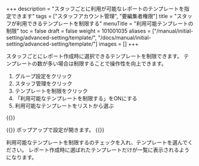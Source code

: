 +++
description = "スタッフごとに利用が可能なレポートのテンプレートを指定できます"
tags = ["スタッフアカウント管理", "要編集者権限"]
title = "スタッフが利用できるテンプレートを制限する"
menuTitle = "利用可能テンプレートの制限"
toc = false
draft = false
weight = 101001035
aliases = ["/manual/initial-setting/advanced-setting/template/", "/docs/manual/initial-setting/advanced-setting/template/"]
images = []
+++

スタッフごとにレポート作成時に選択できるテンプレートを制限できます。
テンプレートの数が多い場合は制限することで操作性を向上できます。

1. グループ設定をクリック
1. スタッフ管理をクリック
1. テンプレートを制限をクリック
1. 「利用可能なテンプレートを制限する」をONにする
1. 利用可能なテンプレートをリストから選ぶ

{{<appscreen filename="show-template-setting" title="スタッフが使用できるレポートのテンプレートを制限する">}}

{{<nextArrow>}}
ポップアップで設定が開きます。
{{<appscreen filename="template-control-setting" title="使用可能なテンプレートを選ぶことでそれ以外のレポートテンプレートが使えなくなる">}}

利用可能なテンプレートを制限するのチェックを入れ、テンプレートを選んでください。
レポート作成時に選ばれたテンプレートだけが一覧に表示されるようになります。
